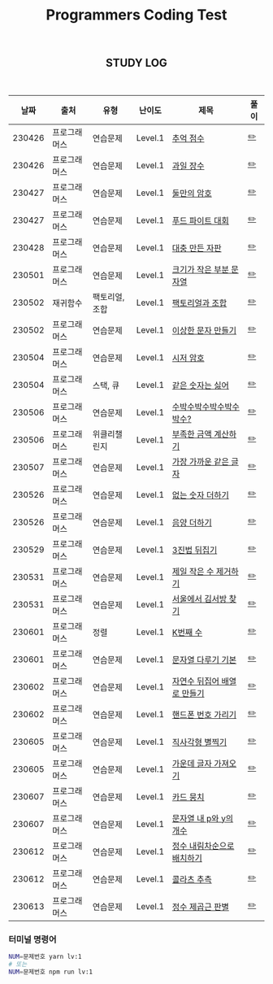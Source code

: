 <div align="center">

# Programmers Coding Test

<br>

## STUDY LOG

<br>

| 날짜   | 출처         | 유형           | 난이도  | 제목                                                                                           | 풀이                                                                   |
| ------ | ------------ | -------------- | ------- | ---------------------------------------------------------------------------------------------- | ---------------------------------------------------------------------- |
| 230426 | 프로그래머스 | 연습문제       | Level.1 | [추억 점수](https://school.programmers.co.kr/learn/courses/30/lessons/176963)                  | [✏️](https://github.com/yjleeinkr/Programmers/tree/main/level1/176963) |
| 230426 | 프로그래머스 | 연습문제       | Level.1 | [과일 장수](https://school.programmers.co.kr/learn/courses/30/lessons/135808)                  | [✏️](https://github.com/yjleeinkr/Programmers/tree/main/level1/135808) |
| 230427 | 프로그래머스 | 연습문제       | Level.1 | [둘만의 암호](https://school.programmers.co.kr/learn/courses/30/lessons/155652)                | [✏️](https://github.com/yjleeinkr/Programmers/tree/main/level1/155652) |
| 230427 | 프로그래머스 | 연습문제       | Level.1 | [푸드 파이트 대회](https://school.programmers.co.kr/learn/courses/30/lessons/134240)           | [✏️](https://github.com/yjleeinkr/Programmers/tree/main/level1/134240) |
| 230428 | 프로그래머스 | 연습문제       | Level.1 | [대충 만든 자판](https://school.programmers.co.kr/learn/courses/30/lessons/160586)             | [✏️](https://github.com/yjleeinkr/Programmers/tree/main/level1/160586) |
| 230501 | 프로그래머스 | 연습문제       | Level.1 | [크기가 작은 부분 문자열](https://school.programmers.co.kr/learn/courses/30/lessons/147355)    | [✏️](https://github.com/yjleeinkr/Programmers/tree/main/level1/147355) |
| 230502 | 재귀함수     | 팩토리얼, 조합 | Level.1 | [팩토리얼과 조합]()                                                                            | [✏️](https://github.com/yjleeinkr/Programmers/tree/main/level1/nCr)    |
| 230502 | 프로그래머스 | 연습문제       | Level.1 | [이상한 문자 만들기](https://school.programmers.co.kr/learn/courses/30/lessons/12930)          | [✏️](https://github.com/yjleeinkr/Programmers/tree/main/level1/12930)  |
| 230504 | 프로그래머스 | 연습문제       | Level.1 | [시저 암호](https://school.programmers.co.kr/learn/courses/30/lessons/12926)                   | [✏️](https://github.com/yjleeinkr/Programmers/tree/main/level1/12926)  |
| 230504 | 프로그래머스 | 스택, 큐       | Level.1 | [같은 숫자는 싫어](https://school.programmers.co.kr/learn/courses/30/lessons/12906)            | [✏️](https://github.com/yjleeinkr/Programmers/tree/main/level1/12906)  |
| 230506 | 프로그래머스 | 연습문제       | Level.1 | [수박수박수박수박수박수?](https://school.programmers.co.kr/learn/courses/30/lessons/12922)     | [✏️](https://github.com/yjleeinkr/Programmers/tree/main/level1/12922)  |
| 230506 | 프로그래머스 | 위클리챌린지   | Level.1 | [부족한 금액 계산하기](https://school.programmers.co.kr/learn/courses/30/lessons/82612)        | [✏️](https://github.com/yjleeinkr/Programmers/tree/main/level1/82612)  |
| 230507 | 프로그래머스 | 연습문제       | Level.1 | [가장 가까운 같은 글자](https://school.programmers.co.kr/learn/courses/30/lessons/142086)      | [✏️](https://github.com/yjleeinkr/Programmers/tree/main/level1/142086) |
| 230526 | 프로그래머스 | 연습문제       | Level.1 | [없는 숫자 더하기](https://school.programmers.co.kr/learn/courses/30/lessons/86051)            | [✏️](https://github.com/yjleeinkr/Programmers/tree/main/level1/86051)  |
| 230526 | 프로그래머스 | 연습문제       | Level.1 | [음양 더하기](https://school.programmers.co.kr/learn/courses/30/lessons/76501)                 | [✏️](https://github.com/yjleeinkr/Programmers/tree/main/level1/76501)  |
| 230529 | 프로그래머스 | 연습문제       | Level.1 | [3진법 뒤집기](https://school.programmers.co.kr/learn/courses/30/lessons/68935)                | [✏️](https://github.com/yjleeinkr/Programmers/tree/main/level1/68935)  |
| 230531 | 프로그래머스 | 연습문제       | Level.1 | [제일 작은 수 제거하기](https://school.programmers.co.kr/learn/courses/30/lessons/12935)       | [✏️](https://github.com/yjleeinkr/Programmers/tree/main/level1/12935)  |
| 230531 | 프로그래머스 | 연습문제       | Level.1 | [서울에서 김서방 찾기](https://school.programmers.co.kr/learn/courses/30/lessons/12919)        | [✏️](https://github.com/yjleeinkr/Programmers/tree/main/level1/12919)  |
| 230601 | 프로그래머스 | 정렬           | Level.1 | [K번째 수](https://school.programmers.co.kr/learn/courses/30/lessons/42748)                    | [✏️](https://github.com/yjleeinkr/Programmers/tree/main/level1/42748)  |
| 230601 | 프로그래머스 | 연습문제       | Level.1 | [문자열 다루기 기본](https://school.programmers.co.kr/learn/courses/30/lessons/12918)          | [✏️](https://github.com/yjleeinkr/Programmers/tree/main/level1/12918)  |
| 230602 | 프로그래머스 | 연습문제       | Level.1 | [자연수 뒤집어 배열로 만들기](https://school.programmers.co.kr/learn/courses/30/lessons/12932) | [✏️](https://github.com/yjleeinkr/Programmers/tree/main/level1/12932)  |
| 230602 | 프로그래머스 | 연습문제       | Level.1 | [핸드폰 번호 가리기](https://school.programmers.co.kr/learn/courses/30/lessons/12948)          | [✏️](https://github.com/yjleeinkr/Programmers/tree/main/level1/12948)  |
| 230605 | 프로그래머스 | 연습문제       | Level.1 | [직사각형 별찍기](https://school.programmers.co.kr/learn/courses/30/lessons/12969)             | [✏️](https://github.com/yjleeinkr/Programmers/tree/main/level1/12969)  |
| 230605 | 프로그래머스 | 연습문제       | Level.1 | [가운데 글자 가져오기](https://school.programmers.co.kr/learn/courses/30/lessons/12903)        | [✏️](https://github.com/yjleeinkr/Programmers/tree/main/level1/12903)  |
| 230607 | 프로그래머스 | 연습문제       | Level.1 | [카드 뭉치](https://school.programmers.co.kr/learn/courses/30/lessons/159994)                  | [✏️](https://github.com/yjleeinkr/Programmers/tree/main/level1/159994) |
| 230607 | 프로그래머스 | 연습문제       | Level.1 | [문자열 내 p와 y의 개수](https://school.programmers.co.kr/learn/courses/30/lessons/12916)      | [✏️](https://github.com/yjleeinkr/Programmers/tree/main/level1/12916)  |
| 230612 | 프로그래머스 | 연습문제       | Level.1 | [정수 내림차순으로 배치하기](https://school.programmers.co.kr/learn/courses/30/lessons/12933)  | [✏️](https://github.com/yjleeinkr/Programmers/tree/main/level1/12933)  |
| 230612 | 프로그래머스 | 연습문제       | Level.1 | [콜라츠 추측](https://school.programmers.co.kr/learn/courses/30/lessons/12943)                 | [✏️](https://github.com/yjleeinkr/Programmers/tree/main/level1/12943)  |
| 230613 | 프로그래머스 | 연습문제       | Level.1 | [정수 제곱근 판별](https://school.programmers.co.kr/learn/courses/30/lessons/12934)            | [✏️](https://github.com/yjleeinkr/Programmers/tree/main/level1/12934)  |

</div>

### 터미널 명령어

```bash
NUM=문제번호 yarn lv:1
# 또는
NUM=문제번호 npm run lv:1
```
